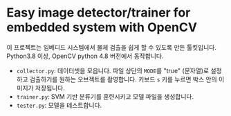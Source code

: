 # Easy image detector/trainer for embedded system with OpenCV

이 프로젝트는 임베디드 시스템에서 물체 검출을 쉽게 할 수 있도록 만든 툴킷입니다.
Python3.8 이상, OpenCV python 4.8 버전에서 동작합니다.

- `collector.py`: 데이터셋을 모읍니다. 파일 상단의 `MODE`를 "true" (문자열)로 설정하고 검출하기를 원하는 오브젝트를 촬영합니다. 키보드 `s` 키를 누르면 박스 안의 이미지가 저장됩니다.
- `trainer.py`: SVM 기반 분류기를 훈련시키고 모델 파일을 생성합니다.
- `tester.py`: 모델을 테스트합니다.
